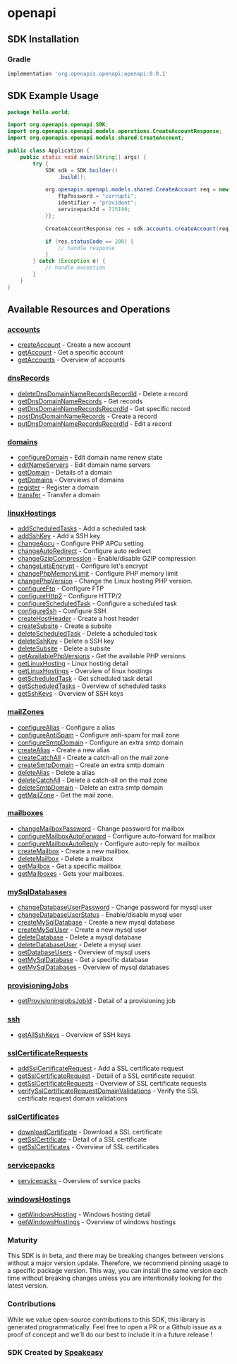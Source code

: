 # openapi

<!-- Start SDK Installation -->
## SDK Installation

### Gradle

```groovy
implementation 'org.openapis.openapi:openapi:0.0.1'
```
<!-- End SDK Installation -->

## SDK Example Usage
<!-- Start SDK Example Usage -->
```java
package hello.world;

import org.openapis.openapi.SDK;
import org.openapis.openapi.models.operations.CreateAccountResponse;
import org.openapis.openapi.models.shared.CreateAccount;

public class Application {
    public static void main(String[] args) {
        try {
            SDK sdk = SDK.builder()
                .build();

            org.openapis.openapi.models.shared.CreateAccount req = new CreateAccount() {{
                ftpPassword = "corrupti";
                identifier = "provident";
                servicepackId = 715190;
            }};            

            CreateAccountResponse res = sdk.accounts.createAccount(req);

            if (res.statusCode == 200) {
                // handle response
            }
        } catch (Exception e) {
            // handle exception
        }
    }
}
```
<!-- End SDK Example Usage -->

<!-- Start SDK Available Operations -->
## Available Resources and Operations


### [accounts](docs/accounts/README.md)

* [createAccount](docs/accounts/README.md#createaccount) - Create a new account
* [getAccount](docs/accounts/README.md#getaccount) - Get a specific account
* [getAccounts](docs/accounts/README.md#getaccounts) - Overview of accounts

### [dnsRecords](docs/dnsrecords/README.md)

* [deleteDnsDomainNameRecordsRecordId](docs/dnsrecords/README.md#deletednsdomainnamerecordsrecordid) - Delete a record
* [getDnsDomainNameRecords](docs/dnsrecords/README.md#getdnsdomainnamerecords) - Get records
* [getDnsDomainNameRecordsRecordId](docs/dnsrecords/README.md#getdnsdomainnamerecordsrecordid) - Get specific record
* [postDnsDomainNameRecords](docs/dnsrecords/README.md#postdnsdomainnamerecords) - Create a record
* [putDnsDomainNameRecordsRecordId](docs/dnsrecords/README.md#putdnsdomainnamerecordsrecordid) - Edit a record

### [domains](docs/domains/README.md)

* [configureDomain](docs/domains/README.md#configuredomain) - Edit domain name renew state
* [editNameServers](docs/domains/README.md#editnameservers) - Edit domain name servers
* [getDomain](docs/domains/README.md#getdomain) - Details of a domain
* [getDomains](docs/domains/README.md#getdomains) - Overviews of domains
* [register](docs/domains/README.md#register) - Register a domain
* [transfer](docs/domains/README.md#transfer) - Transfer a domain

### [linuxHostings](docs/linuxhostings/README.md)

* [addScheduledTasks](docs/linuxhostings/README.md#addscheduledtasks) - Add a scheduled task
* [addSshKey](docs/linuxhostings/README.md#addsshkey) - Add a SSH key
* [changeApcu](docs/linuxhostings/README.md#changeapcu) - Configure PHP APCu setting
* [changeAutoRedirect](docs/linuxhostings/README.md#changeautoredirect) - Configure auto redirect
* [changeGzipCompression](docs/linuxhostings/README.md#changegzipcompression) - Enable/disable GZIP compression
* [changeLetsEncrypt](docs/linuxhostings/README.md#changeletsencrypt) - Configure let's encrypt
* [changePhpMemoryLimit](docs/linuxhostings/README.md#changephpmemorylimit) - Configure PHP memory limit
* [changePhpVersion](docs/linuxhostings/README.md#changephpversion) - Change the Linux hosting PHP version.
* [configureFtp](docs/linuxhostings/README.md#configureftp) - Configure FTP
* [configureHttp2](docs/linuxhostings/README.md#configurehttp2) - Configure HTTP/2
* [configureScheduledTask](docs/linuxhostings/README.md#configurescheduledtask) - Configure a scheduled task
* [configureSsh](docs/linuxhostings/README.md#configuressh) - Configure SSH
* [createHostHeader](docs/linuxhostings/README.md#createhostheader) - Create a host header
* [createSubsite](docs/linuxhostings/README.md#createsubsite) - Create a subsite
* [deleteScheduledTask](docs/linuxhostings/README.md#deletescheduledtask) - Delete a scheduled task
* [deleteSshKey](docs/linuxhostings/README.md#deletesshkey) - Delete a SSH key
* [deleteSubsite](docs/linuxhostings/README.md#deletesubsite) - Delete a subsite
* [getAvailablePhpVersions](docs/linuxhostings/README.md#getavailablephpversions) - Get the available PHP versions.
* [getLinuxHosting](docs/linuxhostings/README.md#getlinuxhosting) - Linux hosting detail
* [getLinuxHostings](docs/linuxhostings/README.md#getlinuxhostings) - Overview of linux hostings
* [getScheduledTask](docs/linuxhostings/README.md#getscheduledtask) - Get scheduled task detail
* [getScheduledTasks](docs/linuxhostings/README.md#getscheduledtasks) - Overview of scheduled tasks
* [getSshKeys](docs/linuxhostings/README.md#getsshkeys) - Overview of SSH keys

### [mailZones](docs/mailzones/README.md)

* [configureAlias](docs/mailzones/README.md#configurealias) - Configure a alias
* [configureAntiSpam](docs/mailzones/README.md#configureantispam) - Configure anti-spam for mail zone
* [configureSmtpDomain](docs/mailzones/README.md#configuresmtpdomain) - Configure an extra smtp domain
* [createAlias](docs/mailzones/README.md#createalias) - Create a new alias
* [createCatchAll](docs/mailzones/README.md#createcatchall) - Create a catch-all on the mail zone
* [createSmtpDomain](docs/mailzones/README.md#createsmtpdomain) - Create an extra smtp domain
* [deleteAlias](docs/mailzones/README.md#deletealias) - Delete a alias
* [deleteCatchAll](docs/mailzones/README.md#deletecatchall) - Delete a catch-all on the mail zone
* [deleteSmtpDomain](docs/mailzones/README.md#deletesmtpdomain) - Delete an extra smtp domain
* [getMailZone](docs/mailzones/README.md#getmailzone) - Get the mail zone.

### [mailboxes](docs/mailboxes/README.md)

* [changeMailboxPassword](docs/mailboxes/README.md#changemailboxpassword) - Change password for mailbox
* [configureMailboxAutoForward](docs/mailboxes/README.md#configuremailboxautoforward) - Configure auto-forward for mailbox
* [configureMailboxAutoReply](docs/mailboxes/README.md#configuremailboxautoreply) - Configure auto-reply for mailbox
* [createMailbox](docs/mailboxes/README.md#createmailbox) - Create a new mailbox.
* [deleteMailbox](docs/mailboxes/README.md#deletemailbox) - Delete a mailbox
* [getMailbox](docs/mailboxes/README.md#getmailbox) - Get a specific mailbox
* [getMailboxes](docs/mailboxes/README.md#getmailboxes) - Gets your mailboxes.

### [mySqlDatabases](docs/mysqldatabases/README.md)

* [changeDatabaseUserPassword](docs/mysqldatabases/README.md#changedatabaseuserpassword) - Change password for mysql user
* [changeDatabaseUserStatus](docs/mysqldatabases/README.md#changedatabaseuserstatus) - Enable/disable mysql user
* [createMySqlDatabase](docs/mysqldatabases/README.md#createmysqldatabase) - Create a new mysql database
* [createMySqlUser](docs/mysqldatabases/README.md#createmysqluser) - Create a new mysql user
* [deleteDatabase](docs/mysqldatabases/README.md#deletedatabase) - Delete a mysql database
* [deleteDatabaseUser](docs/mysqldatabases/README.md#deletedatabaseuser) - Delete a mysql user
* [getDatabaseUsers](docs/mysqldatabases/README.md#getdatabaseusers) - Overview of mysql users
* [getMySqlDatabase](docs/mysqldatabases/README.md#getmysqldatabase) - Get a specific database
* [getMySqlDatabases](docs/mysqldatabases/README.md#getmysqldatabases) - Overview of mysql databases

### [provisioningJobs](docs/provisioningjobs/README.md)

* [getProvisioningjobsJobId](docs/provisioningjobs/README.md#getprovisioningjobsjobid) - Detail of a provisioning job

### [ssh](docs/ssh/README.md)

* [getAllSshKeys](docs/ssh/README.md#getallsshkeys) - Overview of SSH keys

### [sslCertificateRequests](docs/sslcertificaterequests/README.md)

* [addSslCertificateRequest](docs/sslcertificaterequests/README.md#addsslcertificaterequest) - Add a SSL certificate request
* [getSslCertificateRequest](docs/sslcertificaterequests/README.md#getsslcertificaterequest) - Detail of a SSL certificate request
* [getSslCertificateRequests](docs/sslcertificaterequests/README.md#getsslcertificaterequests) - Overview of SSL certificate requests
* [verifySslCertificateRequestDomainValidations](docs/sslcertificaterequests/README.md#verifysslcertificaterequestdomainvalidations) - Verify the SSL certificate request domain validations

### [sslCertificates](docs/sslcertificates/README.md)

* [downloadCertificate](docs/sslcertificates/README.md#downloadcertificate) - Download a SSL certificate
* [getSslCertificate](docs/sslcertificates/README.md#getsslcertificate) - Detail of a SSL certificate
* [getSslCertificates](docs/sslcertificates/README.md#getsslcertificates) - Overview of SSL certificates

### [servicepacks](docs/servicepacks/README.md)

* [servicepacks](docs/servicepacks/README.md#servicepacks) - Overview of service packs

### [windowsHostings](docs/windowshostings/README.md)

* [getWindowsHosting](docs/windowshostings/README.md#getwindowshosting) - Windows hosting detail
* [getWindowsHostings](docs/windowshostings/README.md#getwindowshostings) - Overview of windows hostings
<!-- End SDK Available Operations -->

### Maturity

This SDK is in beta, and there may be breaking changes between versions without a major version update. Therefore, we recommend pinning usage 
to a specific package version. This way, you can install the same version each time without breaking changes unless you are intentionally 
looking for the latest version.

### Contributions

While we value open-source contributions to this SDK, this library is generated programmatically. 
Feel free to open a PR or a Github issue as a proof of concept and we'll do our best to include it in a future release !

### SDK Created by [Speakeasy](https://docs.speakeasyapi.dev/docs/using-speakeasy/client-sdks)
